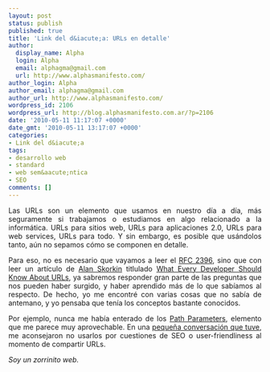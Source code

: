 ```yaml
---
layout: post
status: publish
published: true
title: 'Link del d&iacute;a: URLs en detalle'
author:
  display_name: Alpha
  login: Alpha
  email: alphagma@gmail.com
  url: http://www.alphasmanifesto.com/
author_login: Alpha
author_email: alphagma@gmail.com
author_url: http://www.alphasmanifesto.com/
wordpress_id: 2106
wordpress_url: http://blog.alphasmanifesto.com.ar/?p=2106
date: '2010-05-11 11:17:07 +0000'
date_gmt: '2010-05-11 13:17:07 +0000'
categories:
- Link del d&iacute;a
tags:
- desarrollo web
- standard
- web sem&aacute;ntica
- SEO
comments: []
---
```

<p style="text-align: justify;">Las URLs son un elemento que usamos en nuestro d&iacute;a a d&iacute;a, m&aacute;s seguramente si trabajamos o estudiamos en algo relacionado a la inform&aacute;tica. URLs para sitios web, URLs para aplicaciones 2.0, URLs para web services, URLs para todo. Y sin embargo, es posible que us&aacute;ndolos tanto, a&uacute;n no sepamos c&oacute;mo se componen en detalle.</p>
<p style="text-align: justify;">Para eso, no es necesario que vayamos a leer el <a href="http://www.ietf.org/rfc/rfc2396.txt">RFC 2396</a>, sino que con leer un art&iacute;culo de <a href="http://www.skorks.com/">Alan Skorkin</a> titlulado <a href="http://www.skorks.com/2010/05/what-every-developer-should-know-about-urls/">What Every Developer Should Know About URLs</a>, ya sabremos responder gran parte de las preguntas que nos pueden haber surgido, y haber aprendido m&aacute;s de lo que sab&iacute;amos al respecto. De hecho, yo me encontr&eacute; con varias cosas que no sab&iacute;a de antemano, y yo pensaba que ten&iacute;a los conceptos bastante conocidos.</p>
<p style="text-align: justify;">Por ejemplo, nunca me hab&iacute;a enterado de los <a href="http://doriantaylor.com/policy/http-url-path-parameter-syntax">Path Parameters</a>, elemento que me parece muy aprovechable. En una <a href="http://foros.3dgames.com.ar/programacion.97/619454.web-url-path-parameters.html">peque&ntilde;a conversaci&oacute;n que tuve</a>, me aconsejaron no usarlos por cuestiones de SEO o user-friendliness al momento de compartir URLs.</p>
<p style="text-align: justify;"><em>Soy un zorrinito web.</em></p>
